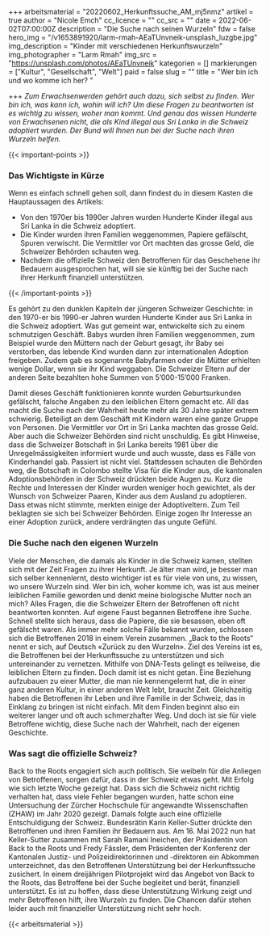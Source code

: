 +++
arbeitsmaterial = "20220602_Herkunftssuche_AM_mj5nmz"
artikel = true
author = "Nicole Emch"
cc_licence = ""
cc_src = ""
date = 2022-06-02T07:00:00Z
description = "Die Suche nach seinen Wurzeln"
fdw = false
hero_img = "/v1653891920/larm-rmah-AEaTUnvneik-unsplash_luzgbe.jpg"
img_description = "Kinder mit verschiedenen Herkunftswurzeln"
img_photographer = "Larm Rmah"
img_src = "https://unsplash.com/photos/AEaTUnvneik"
kategorien = []
markierungen = ["Kultur", "Gesellschaft", "Welt"]
paid = false
slug = ""
title = "Wer bin ich und wo komme ich her? "

+++
_Zum Erwachsenwerden gehört auch dazu, sich selbst zu finden. Wer bin ich, was kann ich, wohin will ich? Um diese Fragen zu beantworten ist es wichtig zu wissen, woher man kommt. Und genau das wissen Hunderte von Erwachsenen nicht, die als Kind illegal aus Sri Lanka in die Schweiz adoptiert wurden. Der Bund will Ihnen nun bei der Suche nach ihren Wurzeln helfen._

{{< important-points >}} <h3>Das Wichtigste in Kürze</h3>

<p>Wenn es einfach schnell gehen soll, dann findest du in diesem Kasten die Hauptaussagen des Artikels:</p>

<ul>

<li>Von den 1970er bis 1990er Jahren wurden Hunderte Kinder illegal aus Sri Lanka in die Schweiz adoptiert.</li>

<li>Die Kinder wurden ihren Familien weggenommen, Papiere gefälscht, Spuren verwischt. Die Vermittler vor Ort machten das grosse Geld, die Schweizer Behörden schauten weg.</li>

<li>Nachdem die offizielle Schweiz den Betroffenen für das Geschehene ihr Bedauern ausgesprochen hat, will sie sie künftig bei der Suche nach ihrer Herkunft finanziell unterstützen.</li>

</ul> {{< /important-points >}}

Es gehört zu den dunklen Kapiteln der jüngeren Schweizer Geschichte: in den 1970-er bis 1990-er Jahren wurden Hunderte Kinder aus Sri Lanka in die Schweiz adoptiert. Was gut gemeint war, entwickelte sich zu einem schmutzigen Geschäft. Babys wurden ihren Familien weggenommen, zum Beispiel wurde den Müttern nach der Geburt gesagt, ihr Baby sei verstorben, das lebende Kind wurden dann zur internationalen Adoption freigeben. Zudem gab es sogenannte Babyfarmen oder die Mütter erhielten wenige Dollar, wenn sie ihr Kind weggaben. Die Schweizer Eltern auf der anderen Seite bezahlten hohe Summen von 5’000-15’000 Franken.

Damit dieses Geschäft funktionieren konnte wurden Geburtsurkunden gefälscht, falsche Angaben zu den leiblichen Eltern gemacht etc. All das macht die Suche nach der Wahrheit heute mehr als 30 Jahre später extrem schwierig. Beteiligt an dem Geschäft mit Kindern waren eine ganze Gruppe von Personen. Die Vermittler vor Ort in Sri Lanka machten das grosse Geld. Aber auch die Schweizer Behörden sind nicht unschuldig. Es gibt Hinweise, dass die Schweizer Botschaft in Sri Lanka bereits 1981 über die Unregelmässigkeiten informiert wurde und auch wusste, dass es Fälle von Kinderhandel gab. Passiert ist nicht viel. Stattdessen schauten die Behörden weg, die Botschaft in Colombo stellte Visa für die Kinder aus, die kantonalen Adoptionsbehörden in der Schweiz drückten beide Augen zu. Kurz die Rechte und Interessen der Kinder wurden weniger hoch gewichtet, als der Wunsch von Schweizer Paaren, Kinder aus dem Ausland zu adoptieren. Dass etwas nicht stimmte, merkten einige der Adoptiveltern. Zum Teil beklagten sie sich bei Schweizer Behörden. Einige zogen Ihr Interesse an einer Adoption zurück, andere verdrängten das ungute Gefühl.

### Die Suche nach den eigenen Wurzeln

Viele der Menschen, die damals als Kinder in die Schweiz kamen, stellten sich mit der Zeit Fragen zu ihrer Herkunft. Je älter man wird, je besser man sich selber kennenlernt, desto wichtiger ist es für viele von uns, zu wissen, wo unsere Wurzeln sind. Wer bin ich, woher komme ich, was ist aus meiner leiblichen Familie geworden und denkt meine biologische Mutter noch an mich? Alles Fragen, die die Schweizer Eltern der Betroffenen oft nicht beantworten konnten. Auf eigene Faust begannen Betroffene ihre Suche. Schnell stellte sich heraus, dass die Papiere, die sie besassen, eben oft gefälscht waren. Als immer mehr solche Fälle bekannt wurden, schlossen sich die Betroffenen 2018 in einem Verein zusammen. „Back to the Roots“ nennt er sich, auf Deutsch «Zurück zu den Wurzeln». Ziel des Vereins ist es, die Betroffenen bei der Herkunftssuche zu unterstützen und sich untereinander zu vernetzen. Mithilfe von DNA-Tests gelingt es teilweise, die leiblichen Eltern zu finden. Doch damit ist es nicht getan. Eine Beziehung aufzubauen zu einer Mutter, die man nie kennengelernt hat, die in einer ganz anderen Kultur, in einer anderen Welt lebt, braucht Zeit. Gleichzeitig haben die Betroffenen ihr Leben und ihre Familie in der Schweiz, das in Einklang zu bringen ist nicht einfach. Mit dem Finden beginnt also ein weiterer langer und oft auch schmerzhafter Weg. Und doch ist sie für viele Betroffene wichtig, diese Suche nach der Wahrheit, nach der eigenen Geschichte.

### Was sagt die offizielle Schweiz?

Back to the Roots engagiert sich auch politisch. Sie weibeln für die Anliegen von Betroffenen, sorgen dafür, dass in der Schweiz etwas geht. Mit Erfolg wie sich letzte Woche gezeigt hat. Dass sich die Schweiz nicht richtig verhalten hat, dass viele Fehler begangen wurden, hatte schon eine Untersuchung der Zürcher Hochschule für angewandte Wissenschaften (ZHAW) im Jahr 2020 gezeigt. Damals folgte auch eine offizielle Entschuldigung der Schweiz. Bundesrätin Karin Keller-Sutter drückte den Betroffenen und ihren Familien ihr Bedauern aus. Am 16. Mai 2022 nun hat Keller-Sutter zusammen mit Sarah Ramani Ineichen, der Präsidentin von Back to the Roots und Fredy Fässler, dem Präsidenten der Konferenz der Kantonalen Justiz- und Polizeidirektorinnen und -direktoren ein Abkommen unterzeichnet, das den Betroffenen Unterstützung bei der Herkunftssuche zusichert. In einem dreijährigen Pilotprojekt wird das Angebot von Back to the Roots, das Betroffene bei der Suche begleitet und berät, finanziell unterstützt. Es ist zu hoffen, dass diese Unterstützung Wirkung zeigt und mehr Betroffenen hilft, ihre Wurzeln zu finden. Die Chancen dafür stehen leider auch mit finanzieller Unterstützung nicht sehr hoch.




{{< arbeitsmaterial >}}

